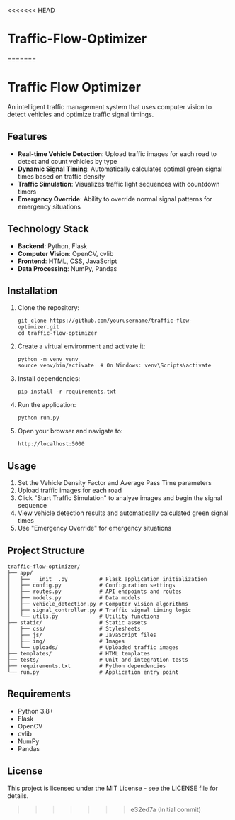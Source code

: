 <<<<<<< HEAD
# Traffic-Flow-Optimizer
=======
# Traffic Flow Optimizer

An intelligent traffic management system that uses computer vision to detect vehicles and optimize traffic signal timings.

## Features

- **Real-time Vehicle Detection**: Upload traffic images for each road to detect and count vehicles by type
- **Dynamic Signal Timing**: Automatically calculates optimal green signal times based on traffic density
- **Traffic Simulation**: Visualizes traffic light sequences with countdown timers
- **Emergency Override**: Ability to override normal signal patterns for emergency situations

## Technology Stack

- **Backend**: Python, Flask
- **Computer Vision**: OpenCV, cvlib
- **Frontend**: HTML, CSS, JavaScript
- **Data Processing**: NumPy, Pandas

## Installation

1. Clone the repository:
   ```
   git clone https://github.com/yourusername/traffic-flow-optimizer.git
   cd traffic-flow-optimizer
   ```

2. Create a virtual environment and activate it:
   ```
   python -m venv venv
   source venv/bin/activate  # On Windows: venv\Scripts\activate
   ```

3. Install dependencies:
   ```
   pip install -r requirements.txt
   ```

4. Run the application:
   ```
   python run.py
   ```

5. Open your browser and navigate to:
   ```
   http://localhost:5000
   ```

## Usage

1. Set the Vehicle Density Factor and Average Pass Time parameters
2. Upload traffic images for each road
3. Click "Start Traffic Simulation" to analyze images and begin the signal sequence
4. View vehicle detection results and automatically calculated green signal times
5. Use "Emergency Override" for emergency situations

## Project Structure

```
traffic-flow-optimizer/
├── app/
│   ├── __init__.py          # Flask application initialization
│   ├── config.py            # Configuration settings
│   ├── routes.py            # API endpoints and routes
│   ├── models.py            # Data models
│   ├── vehicle_detection.py # Computer vision algorithms
│   ├── signal_controller.py # Traffic signal timing logic
│   └── utils.py             # Utility functions
├── static/                  # Static assets
│   ├── css/                 # Stylesheets
│   ├── js/                  # JavaScript files
│   ├── img/                 # Images
│   └── uploads/             # Uploaded traffic images
├── templates/               # HTML templates
├── tests/                   # Unit and integration tests
├── requirements.txt         # Python dependencies
└── run.py                   # Application entry point
```

## Requirements

- Python 3.8+
- Flask
- OpenCV
- cvlib
- NumPy
- Pandas

## License

This project is licensed under the MIT License - see the LICENSE file for details.
>>>>>>> e32ed7a (Initial commit)
